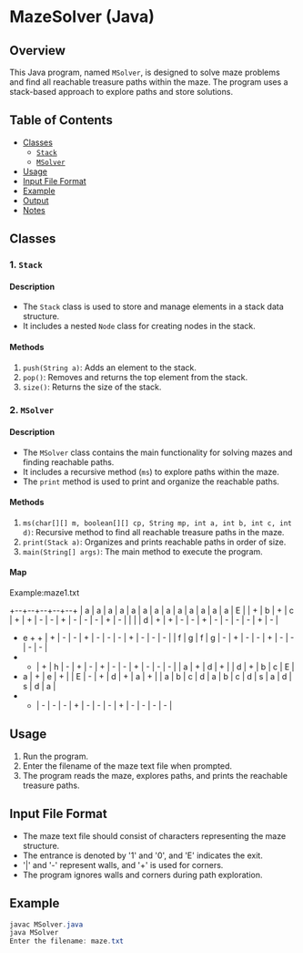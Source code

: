 # MazeSolver (Java)

## Overview

This Java program, named `MSolver`, is designed to solve maze problems and find all reachable treasure paths within the maze. The program uses a stack-based approach to explore paths and store solutions.

## Table of Contents

- [Classes](#classes)
  - [`Stack`](#1-stack)
  - [`MSolver`](#2-msolver)
- [Usage](#usage)
- [Input File Format](#input-file-format)
- [Example](#example)
- [Output](#output)
- [Notes](#notes)


## Classes

### 1. `Stack`

#### Description

- The `Stack` class is used to store and manage elements in a stack data structure.
- It includes a nested `Node` class for creating nodes in the stack.

#### Methods

1. `push(String a)`: Adds an element to the stack.
2. `pop()`: Removes and returns the top element from the stack.
3. `size()`: Returns the size of the stack.

### 2. `MSolver`

#### Description

- The `MSolver` class contains the main functionality for solving mazes and finding reachable paths.
- It includes a recursive method (`ms`) to explore paths within the maze.
- The `print` method is used to print and organize the reachable paths.

#### Methods

1. `ms(char[][] m, boolean[][] cp, String mp, int a, int b, int c, int d)`: Recursive method to find all reachable treasure paths in the maze.
2. `print(Stack a)`: Organizes and prints reachable paths in order of size.
3. `main(String[] args)`: The main method to execute the program.

#### Map
Example:maze1.txt

+--+--+--+--+--+
| a | a | a | a | a | a | a | a | a | a | a | a | a | E |
| + | b | + | c | + | + | - | - | + | - | - | - | + | - |
| | | d | + | + | - | - | + | - | - | - | - | + | - |
+ e + + | + | - | - | + | - | - | - | + | - | - | - |
| f | g | f | g | - | + | - | - | + | - | - | - | - |
+ - | + | h | - | + | - | + | - | - | + | - | - | - |
| a | + | d | + | | d | + | b | c | E |
+ a | + | e | + | | E | - | + | d | + | a | + |
| a | b | c | d | a | b | c | d | s | a | d | s | d | a |
+ - | - | - | - | + | - | - | - | + | - | - | - | - |


## Usage

1. Run the program.
2. Enter the filename of the maze text file when prompted.
3. The program reads the maze, explores paths, and prints the reachable treasure paths.

## Input File Format

- The maze text file should consist of characters representing the maze structure.
- The entrance is denoted by '1' and '0', and 'E' indicates the exit.
- '|' and '-' represent walls, and '+' is used for corners.
- The program ignores walls and corners during path exploration.

## Example

```java
javac MSolver.java
java MSolver
Enter the filename: maze.txt
